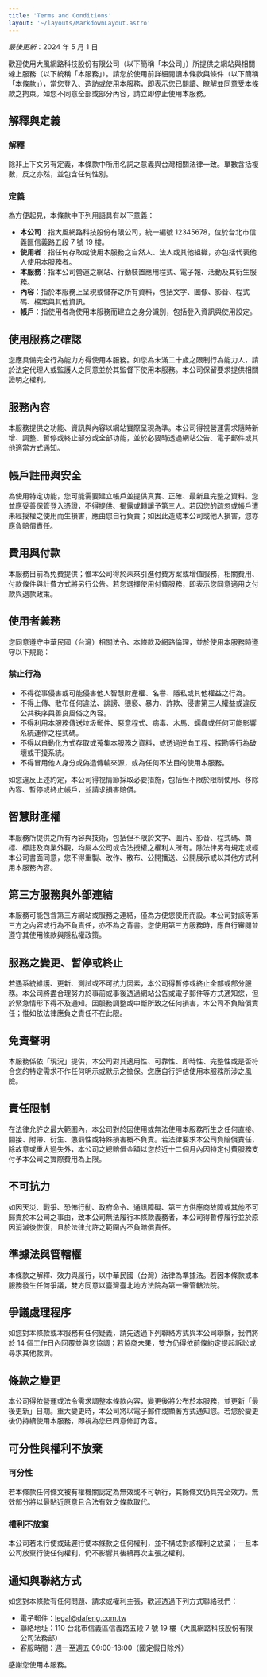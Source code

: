 ```yaml
---
title: 'Terms and Conditions'
layout: '~/layouts/MarkdownLayout.astro'
---
```


_最後更新_：2024 年 5 月 1 日

歡迎使用大風網路科技股份有限公司（以下簡稱「本公司」）所提供之網站與相關線上服務（以下統稱「本服務」）。請您於使用前詳細閱讀本條款與條件（以下簡稱「本條款」），當您登入、造訪或使用本服務，即表示您已閱讀、瞭解並同意受本條款之拘束。如您不同意全部或部分內容，請立即停止使用本服務。

## 解釋與定義

### 解釋

除非上下文另有定義，本條款中所用名詞之意義與台灣相關法律一致。單數含括複數，反之亦然，並包含任何性別。

### 定義

為方便起見，本條款中下列用語具有以下意義：

- **本公司**：指大風網路科技股份有限公司，統一編號 12345678，位於台北市信義區信義路五段 7 號 19 樓。
- **使用者**：指任何存取或使用本服務之自然人、法人或其他組織，亦包括代表他人使用本服務者。
- **本服務**：指本公司營運之網站、行動裝置應用程式、電子報、活動及其衍生服務。
- **內容**：指於本服務上呈現或儲存之所有資料，包括文字、圖像、影音、程式碼、檔案與其他資訊。
- **帳戶**：指使用者為使用本服務而建立之身分識別，包括登入資訊與使用設定。

## 使用服務之確認

您應具備完全行為能力方得使用本服務。如您為未滿二十歲之限制行為能力人，請於法定代理人或監護人之同意並於其監督下使用本服務。本公司保留要求提供相關證明之權利。

## 服務內容

本服務提供之功能、資訊與內容以網站實際呈現為準。本公司得視營運需求隨時新增、調整、暫停或終止部分或全部功能，並於必要時透過網站公告、電子郵件或其他適當方式通知。

## 帳戶註冊與安全

為使用特定功能，您可能需要建立帳戶並提供真實、正確、最新且完整之資料。您並應妥善保管登入憑證，不得提供、揭露或轉讓予第三人。若因您的疏忽或帳戶遭未經授權之使用而生損害，應由您自行負責；如因此造成本公司或他人損害，您亦應負賠償責任。

## 費用與付款

本服務目前為免費提供；惟本公司得於未來引進付費方案或增值服務，相關費用、付款條件與計費方式將另行公告。若您選擇使用付費服務，即表示您同意適用之付款與退款政策。

## 使用者義務

您同意遵守中華民國（台灣）相關法令、本條款及網路倫理，並於使用本服務時遵守以下規範：

### 禁止行為

- 不得從事侵害或可能侵害他人智慧財產權、名譽、隱私或其他權益之行為。
- 不得上傳、散布任何違法、誹謗、猥褻、暴力、詐欺、侵害第三人權益或違反公共秩序與善良風俗之內容。
- 不得利用本服務傳送垃圾郵件、惡意程式、病毒、木馬、蠕蟲或任何可能影響系統運作之程式碼。
- 不得以自動化方式存取或蒐集本服務之資料，或透過逆向工程、探勘等行為破壞或干擾系統。
- 不得冒用他人身分或偽造傳輸來源，或為任何不法目的使用本服務。

如您違反上述約定，本公司得視情節採取必要措施，包括但不限於限制使用、移除內容、暫停或終止帳戶，並請求損害賠償。

## 智慧財產權

本服務所提供之所有內容與技術，包括但不限於文字、圖片、影音、程式碼、商標、標誌及商業外觀，均屬本公司或合法授權之權利人所有。除法律另有規定或經本公司書面同意，您不得重製、改作、散布、公開播送、公開展示或以其他方式利用本服務內容。

## 第三方服務與外部連結

本服務可能包含第三方網站或服務之連結，僅為方便您使用而設。本公司對該等第三方之內容或行為不負責任，亦不為之背書。您使用第三方服務時，應自行審閱並遵守其使用條款與隱私權政策。

## 服務之變更、暫停或終止

若遇系統維護、更新、測試或不可抗力因素，本公司得暫停或終止全部或部分服務。本公司將盡合理努力於事前或事後透過網站公告或電子郵件等方式通知您，但於緊急情形下得不及通知。因服務調整或中斷所致之任何損害，本公司不負賠償責任；惟如依法律應負之責任不在此限。

## 免責聲明

本服務係依「現況」提供，本公司對其適用性、可靠性、即時性、完整性或是否符合您的特定需求不作任何明示或默示之擔保。您應自行評估使用本服務所涉之風險。

## 責任限制

在法律允許之最大範圍內，本公司對於因使用或無法使用本服務所生之任何直接、間接、附帶、衍生、懲罰性或特殊損害概不負責。若法律要求本公司負賠償責任，除故意或重大過失外，本公司之總賠償金額以您於近十二個月內因特定付費服務支付予本公司之實際費用為上限。

## 不可抗力

如因天災、戰爭、恐怖行動、政府命令、通訊障礙、第三方供應商故障或其他不可歸責於本公司之事由，致本公司無法履行本條款義務者，本公司得暫停履行並於原因消滅後恢復，且於法律允許之範圍內不負賠償責任。

## 準據法與管轄權

本條款之解釋、效力與履行，以中華民國（台灣）法律為準據法。若因本條款或本服務發生任何爭議，雙方同意以臺灣臺北地方法院為第一審管轄法院。

## 爭議處理程序

如您對本條款或本服務有任何疑義，請先透過下列聯絡方式與本公司聯繫，我們將於 14 個工作日內回覆並與您協調；若協商未果，雙方仍得依前條約定提起訴訟或尋求其他救濟。

## 條款之變更

本公司得依營運或法令需求調整本條款內容，變更後將公布於本服務，並更新「最後更新」日期。重大變更時，本公司將以電子郵件或顯著方式通知您。若您於變更後仍持續使用本服務，即視為您已同意修訂內容。

## 可分性與權利不放棄

### 可分性

若本條款任何條文被有權機關認定為無效或不可執行，其餘條文仍具完全效力。無效部分將以最貼近原意且合法有效之條款取代。

### 權利不放棄

本公司若未行使或延遲行使本條款之任何權利，並不構成對該權利之放棄；一旦本公司放棄行使任何權利，仍不影響其後續再次主張之權利。

## 通知與聯絡方式

如您對本條款有任何問題、請求或權利主張，歡迎透過下列方式聯絡我們：

- 電子郵件：legal@dafeng.com.tw
- 聯絡地址：110 台北市信義區信義路五段 7 號 19 樓（大風網路科技股份有限公司法務部）
- 客服時間：週一至週五 09:00-18:00（國定假日除外）

感謝您使用本服務。
